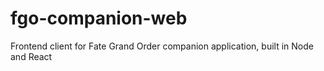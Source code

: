 # fgo-companion-web
Frontend client for Fate Grand Order companion application, built in Node and React
